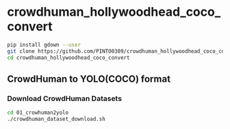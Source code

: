 # crowdhuman_hollywoodhead_coco_convert

```bash
pip install gdown --user
git clone https://github.com/PINTO0309/crowdhuman_hollywoodhead_coco_convert.git
cd crowdhuman_hollywoodhead_coco_convert
```
## CrowdHuman to YOLO(COCO) format
### Download CrowdHuman Datasets
```bash
cd 01_crowhuman2yolo
./crowdhuman_dataset_download.sh
```

